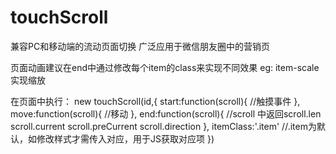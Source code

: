 # touchScroll
兼容PC和移动端的流动页面切换
广泛应用于微信朋友圈中的营销页

页面动画建议在end中通过修改每个item的class来实现不同效果 
eg: item-scale 实现缩放

在页面中执行：
new touchScroll(id,{
  start:function(scroll){
    //触摸事件
  },
  move:function(scroll){
    //移动
  },
  end:function(scroll){
    //scroll 中返回scroll.len scroll.current  scroll.preCurrent  scroll.direction
  },
  itemClass:'.item' //.item为默认，如修改样式才需传入对应，用于JS获取对应项
})

